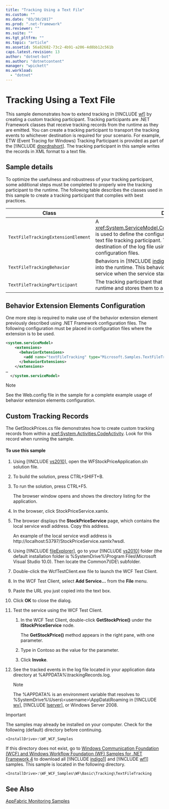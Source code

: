 ```yaml
---
title: "Tracking Using a Text File"
ms.custom: ""
ms.date: "03/30/2017"
ms.prod: ".net-framework"
ms.reviewer: ""
ms.suite: ""
ms.tgt_pltfrm: ""
ms.topic: "article"
ms.assetid: 56a82682-73c2-4b91-a206-4d8bb12c561b
caps.latest.revision: 13
author: "dotnet-bot"
ms.author: "dotnetcontent"
manager: "wpickett"
ms.workload: 
  - "dotnet"
---
```

# Tracking Using a Text File
This sample demonstrates how to extend tracking in [!INCLUDE [wf](../../../../includes/wf-md.md)] by creating a custom tracking participant. Tracking participants are .NET Framework classes that receive tracking records from the runtime as they are emitted. You can create a tracking participant to transport the tracking events to whichever destination is required for your scenario. For example, ETW (Event Tracing for Windows) Tracking Participant is provided as part of the [!INCLUDE [dnprdnshort](../../../../includes/dnprdnshort-md.md)]. The tracking participant in this sample writes the records in XML format to a text file.  

## Sample details  
 To optimize the usefulness and robustness of your tracking participant, some additional steps must be completed to properly wire the tracking participant to the runtime. The following table describes the classes used in this sample to create a tracking participant that complies with best practices.  


|               Class                |                                                                                                                                      Description                                                                                                                                      |
|------------------------------------|---------------------------------------------------------------------------------------------------------------------------------------------------------------------------------------------------------------------------------------------------------------------------------------|
| `TextFileTrackingExtensionElement` | A <xref:System.ServiceModel.Configuration.BehaviorExtensionElement> is used to define the configuration section used to configure the text file tracking participant. This allows users to specify the destination of the log file using standard .NET Framework configuration files. |
|     `TextFileTrackingBehavior`     |                                     Behaviors in [!INCLUDE [indigo2](../../../../includes/indigo2-md.md)] allow users to inject extensions into the runtime. This behavior adds the tracking participant to the service when the service starts.                                      |
|   `TextFileTrackingParticipant`    |                                                                                     The tracking participant that receives tracking participants at runtime and stores them to a log file as XML.                                                                                     |

## Behavior Extension Elements Configuration  
 One more step is required to make use of the behavior extension element previously described using .NET Framework configuration files. The following configuration must be placed in configuration files where the extension is to be used.  

```xml  
<system.serviceModel>  
    <extensions>  
      <behaviorExtensions>  
        <add name="textFileTracking" type="Microsoft.Samples.TextFileTracking.TextFileTrackingExtensionElement, WFStockPriceApplication, Version=1.0.0.0, Culture=neutral, PublicKeyToken=null" />  
      </behaviorExtensions>  
    </extensions>  
…  
  </system.serviceModel>  
```  

> [!NOTE]
>  See the Web.config file in the sample for a complete example usage of behavior extension elements configuration.  

## Custom Tracking Records  
 The GetStockPrices.cs file demonstrates how to create custom tracking records from within a <xref:System.Activities.CodeActivity>. Look for this record when running the sample.  

#### To use this sample  

1. Using [!INCLUDE [vs2010](../../../../includes/vs2010-md.md)], open the WFStockPriceApplication.sln solution file.  

2. To build the solution, press CTRL+SHIFT+B.  

3. To run the solution, press CTRL+F5.  

    The browser window opens and shows the directory listing for the application.  

4. In the browser, click StockPriceService.xamlx.  

5. The browser displays the **StockPriceService** page, which contains the local service wsdl address. Copy this address.  

    An example of the local service wsdl address is http://localhost:53797/StockPriceService.xamlx?wsdl.  

6. Using [!INCLUDE [fileExplorer](../../../../includes/fileexplorer-md.md)], go to your [!INCLUDE [vs2010](../../../../includes/vs2010-md.md)] folder (the default installation folder is %SystemDrive%\Program Files\Microsoft Visual Studio 10.0). Then locate the Common7\IDE\ subfolder.  

7. Double-click the WcfTestClient.exe file to launch the WCF Test Client.  

8. In the WCF Test Client, select **Add Service…** from the **File** menu.  

9. Paste the URL you just copied into the text box.  

10. Click **OK** to close the dialog.  

11. Test the service using the WCF Test Client.  

    1.  In the WCF Test Client, double-click **GetStockPrice()** under the **IStockPriceService** node.  

         The **GetStockPrice()** method appears in the right pane, with one parameter.  

    2.  Type in Contoso as the value for the parameter.  

    3.  Click **Invoke**.  

12. See the tracked events in the log file located in your application data directory at %APPDATA%\trackingRecords.log.  

    > [!NOTE]
    >  The %APPDATA% is an environment variable that resolves to %SystemDrive%\Users\\<username\>\AppData\Roaming in [!INCLUDE [wv](../../../../includes/wv-md.md)], [!INCLUDE [lserver](../../../../includes/lserver-md.md)], or Windows Server 2008.  

> [!IMPORTANT]
>  The samples may already be installed on your computer. Check for the following (default) directory before continuing.  
> 
>  `<InstallDrive>:\WF_WCF_Samples`  
> 
>  If this directory does not exist, go to [Windows Communication Foundation (WCF) and Windows Workflow Foundation (WF) Samples for .NET Framework 4](http://go.microsoft.com/fwlink/?LinkId=150780) to download all [!INCLUDE [indigo1](../../../../includes/indigo1-md.md)] and [!INCLUDE [wf1](../../../../includes/wf1-md.md)] samples. This sample is located in the following directory.  
> 
>  `<InstallDrive>:\WF_WCF_Samples\WF\Basic\Tracking\TextFileTracking`  

## See Also  
 [AppFabric Monitoring Samples](http://go.microsoft.com/fwlink/?LinkId=193959)
